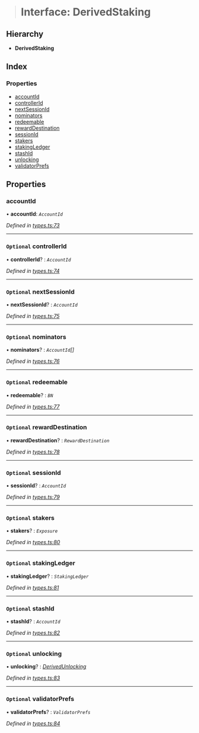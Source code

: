 > # Interface: DerivedStaking

## Hierarchy

* **DerivedStaking**

## Index

### Properties

* [accountId](_types_.derivedstaking.md#accountid)
* [controllerId](_types_.derivedstaking.md#optional-controllerid)
* [nextSessionId](_types_.derivedstaking.md#optional-nextsessionid)
* [nominators](_types_.derivedstaking.md#optional-nominators)
* [redeemable](_types_.derivedstaking.md#optional-redeemable)
* [rewardDestination](_types_.derivedstaking.md#optional-rewarddestination)
* [sessionId](_types_.derivedstaking.md#optional-sessionid)
* [stakers](_types_.derivedstaking.md#optional-stakers)
* [stakingLedger](_types_.derivedstaking.md#optional-stakingledger)
* [stashId](_types_.derivedstaking.md#optional-stashid)
* [unlocking](_types_.derivedstaking.md#optional-unlocking)
* [validatorPrefs](_types_.derivedstaking.md#optional-validatorprefs)

## Properties

###  accountId

• **accountId**: *`AccountId`*

*Defined in [types.ts:73](https://github.com/polkadot-js/api/blob/66ab3ac/packages/api-derive/src/types.ts#L73)*

___

### `Optional` controllerId

• **controllerId**? : *`AccountId`*

*Defined in [types.ts:74](https://github.com/polkadot-js/api/blob/66ab3ac/packages/api-derive/src/types.ts#L74)*

___

### `Optional` nextSessionId

• **nextSessionId**? : *`AccountId`*

*Defined in [types.ts:75](https://github.com/polkadot-js/api/blob/66ab3ac/packages/api-derive/src/types.ts#L75)*

___

### `Optional` nominators

• **nominators**? : *`AccountId`[]*

*Defined in [types.ts:76](https://github.com/polkadot-js/api/blob/66ab3ac/packages/api-derive/src/types.ts#L76)*

___

### `Optional` redeemable

• **redeemable**? : *`BN`*

*Defined in [types.ts:77](https://github.com/polkadot-js/api/blob/66ab3ac/packages/api-derive/src/types.ts#L77)*

___

### `Optional` rewardDestination

• **rewardDestination**? : *`RewardDestination`*

*Defined in [types.ts:78](https://github.com/polkadot-js/api/blob/66ab3ac/packages/api-derive/src/types.ts#L78)*

___

### `Optional` sessionId

• **sessionId**? : *`AccountId`*

*Defined in [types.ts:79](https://github.com/polkadot-js/api/blob/66ab3ac/packages/api-derive/src/types.ts#L79)*

___

### `Optional` stakers

• **stakers**? : *`Exposure`*

*Defined in [types.ts:80](https://github.com/polkadot-js/api/blob/66ab3ac/packages/api-derive/src/types.ts#L80)*

___

### `Optional` stakingLedger

• **stakingLedger**? : *`StakingLedger`*

*Defined in [types.ts:81](https://github.com/polkadot-js/api/blob/66ab3ac/packages/api-derive/src/types.ts#L81)*

___

### `Optional` stashId

• **stashId**? : *`AccountId`*

*Defined in [types.ts:82](https://github.com/polkadot-js/api/blob/66ab3ac/packages/api-derive/src/types.ts#L82)*

___

### `Optional` unlocking

• **unlocking**? : *[DerivedUnlocking](../modules/_types_.md#derivedunlocking)*

*Defined in [types.ts:83](https://github.com/polkadot-js/api/blob/66ab3ac/packages/api-derive/src/types.ts#L83)*

___

### `Optional` validatorPrefs

• **validatorPrefs**? : *`ValidatorPrefs`*

*Defined in [types.ts:84](https://github.com/polkadot-js/api/blob/66ab3ac/packages/api-derive/src/types.ts#L84)*